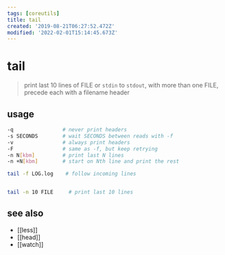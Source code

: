 ```yaml
---
tags: [coreutils]
title: tail
created: '2019-08-21T06:27:52.472Z'
modified: '2022-02-01T15:14:45.673Z'
---
```


# tail

> print last 10 lines of FILE or `stdin` to `stdout`, with more than one FILE, precede each with a filename header

## usage

```sh
-q                # never print headers
-s SECONDS        # wait SECONDS between reads with -f
-v                # always print headers
-F                # same as -f, but keep retrying
-n N[kbm]         # print last N lines
-n +N[kbm]        # start on Nth line and print the rest
```

```sh
tail -f LOG.log    # follow incoming lines


tail -n 10 FILE     # print last 10 lines
```

## see also

- [[less]]
- [[head]]
- [[watch]]
